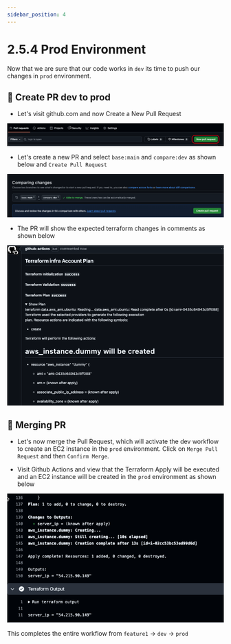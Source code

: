 ```yaml
---
sidebar_position: 4
---
```


# 2.5.4 Prod Environment

Now that we are sure that our code works in `dev` its time to push our changes in `prod` environment.

## 🔄 Create PR dev to prod

- Let's visit github.com and now Create a New Pull Request

![](img/create_pr.png)

- Let's create a new PR and select `base:main` and `compare:dev` as shown below and `Create Pull Request`

![](img/main_to_dev_pr.png)

- The PR will show the expected terraform changes in comments as shown below 

![](img/prod_expected_output.png)

## 🔀 Merging PR

- Let's now merge the Pull Request, which will activate the dev workflow to create an EC2 instance in the `prod` environment. Click on `Merge Pull Request` and then `Confirm Merge`.

- Visit Github Actions and view that the Terraform Apply will be executed and an EC2 instance will be created in the `prod` environment as shown below

![](img/ec2_prod.png)

This completes the entire workflow from `feature1` -> `dev` -> `prod` 
